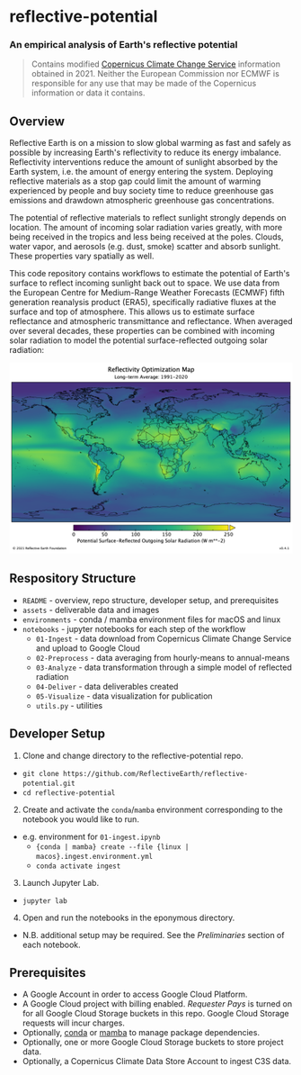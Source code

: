 # reflective-potential
### An empirical analysis of Earth's reflective potential

> Contains modified [Copernicus Climate Change Service](https://climate.copernicus.eu/) information
> obtained in 2021. Neither the European Commission nor ECMWF is responsible for any use that may
> be made of the Copernicus information or data it contains.

## Overview

Reflective Earth is on a mission to slow global warming as fast and safely as
possible by increasing Earth's reflectivity to reduce its energy imbalance.
Reflectivity interventions reduce the amount of sunlight absorbed by the Earth
system, i.e. the amount of energy entering the system. Deploying reflective
materials as a stop gap could limit the amount of warming experienced by people
and buy society time to reduce greenhouse gas emissions and drawdown atmospheric
greenhouse gas concentrations.

The potential of reflective materials to reflect sunlight strongly depends on
location. The amount of incoming solar radiation varies greatly, with more
being received in the tropics and less being received at the poles. Clouds,
water vapor, and aerosols (e.g. dust, smoke) scatter and absorb sunlight. These
properties vary spatially as well.

This code repository contains workflows to estimate the potential of Earth's
surface to reflect incoming sunlight back out to space. We use data from the
European Centre for Medium-Range Weather Forecasts (ECMWF) fifth generation
reanalysis product (ERA5), specifically radiative fluxes at the surface
and top of atmosphere. This allows us to estimate surface reflectance and
atmospheric transmittance and reflectance. When averaged over several decades,
these properties can be combined with incoming solar radiation to model the
potential surface-reflected outgoing solar radiation:

![ROM](https://github.com/ReflectiveEarth/reflective-potential/blob/main/assets/ROM_v041.png)

## Respository Structure

* `README` - overview, repo structure, developer setup, and prerequisites
* `assets` - deliverable data and images
* `environments` - conda / mamba environment files for macOS and linux
* `notebooks` - jupyter notebooks for each step of the workflow
  * `01-Ingest` - data download from Copernicus Climate Change Service and upload to Google Cloud
  * `02-Preprocess` - data averaging from hourly-means to annual-means
  * `03-Analyze` - data transformation through a simple model of reflected radiation
  * `04-Deliver` - data deliverables created
  * `05-Visualize` - data visualization for publication
  * `utils.py` - utilities

## Developer Setup

1. Clone and change directory to the reflective-potential repo.
  * `git clone https://github.com/ReflectiveEarth/reflective-potential.git`
  * `cd reflective-potential`
2. Create and activate the `conda`/`mamba` environment corresponding to the notebook you would like to run.
  * e.g. environment for `01-ingest.ipynb`
    * `{conda | mamba} create --file {linux | macos}.ingest.environment.yml`
    * `conda activate ingest`
3. Launch Jupyter Lab.
  * `jupyter lab`
4. Open and run the  notebooks in the eponymous directory.
  * N.B. additional setup may be required. See the *Preliminaries* section of
    each notebook.

## Prerequisites

* A Google Account in order to access Google Cloud Platform.
* A Google Cloud project with billing enabled. *Requester Pays* is turned on for all Google Cloud Storage buckets in this repo. Google Cloud Storage requests will incur charges.
* Optionally, [conda](https://docs.conda.io/en/latest/miniconda.html) or [mamba](https://mamba.readthedocs.io/en/latest/) to manage package dependencies.
* Optionally, one or more Google Cloud Storage buckets to store project data.
* Optionally, a Copernicus Climate Data Store Account to ingest C3S data.
